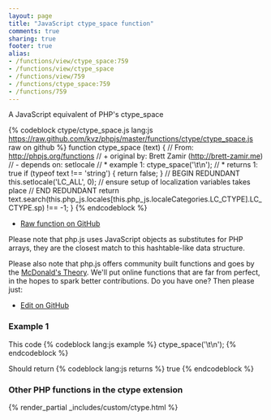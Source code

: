 ```yaml
---
layout: page
title: "JavaScript ctype_space function"
comments: true
sharing: true
footer: true
alias:
- /functions/view/ctype_space:759
- /functions/view/ctype_space
- /functions/view/759
- /functions/ctype_space:759
- /functions/759
---
```

<!-- Generated by Rakefile:build -->
A JavaScript equivalent of PHP's ctype_space

{% codeblock ctype/ctype_space.js lang:js https://raw.github.com/kvz/phpjs/master/functions/ctype/ctype_space.js raw on github %}
function ctype_space (text) {
  // From: http://phpjs.org/functions
  // +   original by: Brett Zamir (http://brett-zamir.me)
  // -    depends on: setlocale
  // *     example 1: ctype_space('\t\n');
  // *     returns 1: true
  if (typeof text !== 'string') {
    return false;
  }
  // BEGIN REDUNDANT
  this.setlocale('LC_ALL', 0); // ensure setup of localization variables takes place
  // END REDUNDANT
  return text.search(this.php_js.locales[this.php_js.localeCategories.LC_CTYPE].LC_CTYPE.sp) !== -1;
}
{% endcodeblock %}

 - [Raw function on GitHub](https://github.com/kvz/phpjs/blob/master/functions/ctype/ctype_space.js)

Please note that php.js uses JavaScript objects as substitutes for PHP arrays, they are 
the closest match to this hashtable-like data structure. 

Please also note that php.js offers community built functions and goes by the 
[McDonald's Theory](https://medium.com/what-i-learned-building/9216e1c9da7d). We'll put online 
functions that are far from perfect, in the hopes to spark better contributions. 
Do you have one? Then please just: 

 - [Edit on GitHub](https://github.com/kvz/phpjs/edit/master/functions/ctype/ctype_space.js)

### Example 1
This code
{% codeblock lang:js example %}
ctype_space('\t\n');
{% endcodeblock %}

Should return
{% codeblock lang:js returns %}
true
{% endcodeblock %}


### Other PHP functions in the ctype extension
{% render_partial _includes/custom/ctype.html %}
